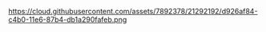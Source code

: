 https://cloud.githubusercontent.com/assets/7892378/21292192/d926af84-c4b0-11e6-87b4-db1a290fafeb.png
